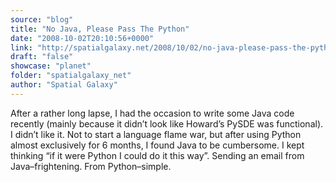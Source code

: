 ```yaml
---
source: "blog"
title: "No Java, Please Pass The Python"
date: "2008-10-02T20:10:56+0000"
link: "http://spatialgalaxy.net/2008/10/02/no-java-please-pass-the-python/"
draft: "false"
showcase: "planet"
folder: "spatialgalaxy_net"
author: "Spatial Galaxy"
---
```


After a rather long lapse, I had the occasion to write some Java code recently (mainly because it didn&rsquo;t look like Howard&rsquo;s PySDE was functional).
I didn&rsquo;t like it.
Not to start a language flame war, but after using Python almost exclusively for 6 months, I found Java to be cumbersome. I kept thinking &ldquo;if it were Python I could do it this way&rdquo;.
Sending an email from Java&ndash;frightening. From Python&ndash;simple.
